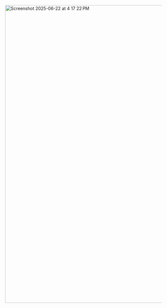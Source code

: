 <img width="956" alt="Screenshot 2025-06-22 at 4 17 22 PM" src="https://github.com/user-attachments/assets/64046d7d-4b2e-4c48-a623-8a553a409aa1" />

